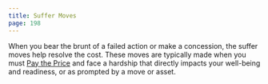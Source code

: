 ```yaml
---
title: Suffer Moves
page: 198
---
```


When you bear the brunt of a failed action or make a concession, the suffer moves help resolve the cost. These moves are typically made when you must [Pay the Price](/starforged-srd/moves/fate/pay_the_price) and face a hardship that directly impacts your well-being and readiness, or as prompted by a move or asset.
